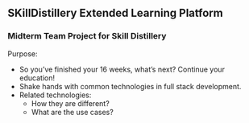 ## SKillDistillery Extended Learning Platform

### Midterm Team Project for Skill Distillery

Purpose:
* So you’ve finished your 16 weeks, what’s next? Continue your education!
* Shake hands with common technologies in full stack development.
* Related technologies:
  - How they are different?
  - What are the use cases?
